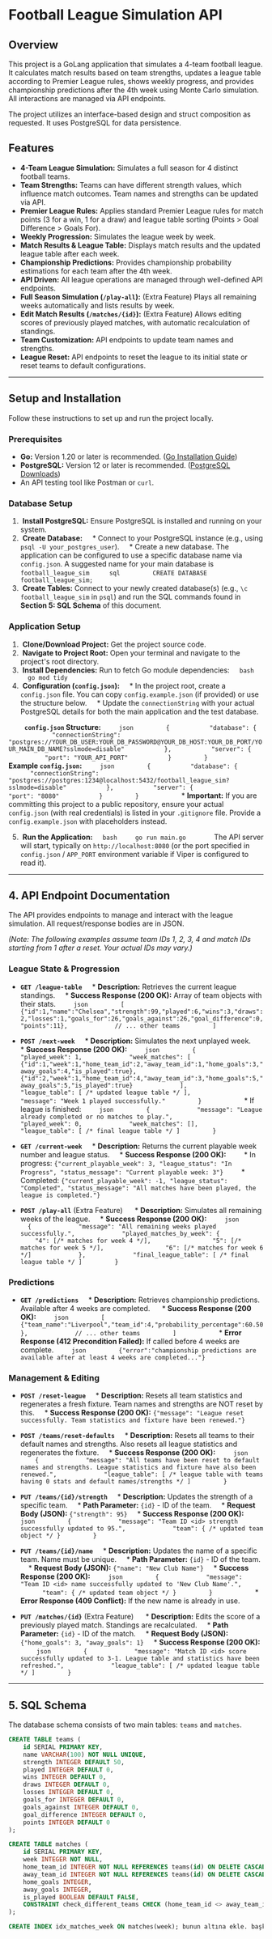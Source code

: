 # Football League Simulation API

## Overview

This project is a GoLang application that simulates a 4-team football league. It calculates match results based on team strengths, updates a league table according to Premier League rules, shows weekly progress, and provides championship predictions after the 4th week using Monte Carlo simulation. All interactions are managed via API endpoints.

The project utilizes an interface-based design and struct composition as requested. It uses PostgreSQL for data persistence.

## Features

* **4-Team League Simulation:** Simulates a full season for 4 distinct football teams.
* **Team Strengths:** Teams can have different strength values, which influence match outcomes. Team names and strengths can be updated via API.
* **Premier League Rules:** Applies standard Premier League rules for match points (3 for a win, 1 for a draw) and league table sorting (Points > Goal Difference > Goals For). 
* **Weekly Progression:** Simulates the league week by week. 
* **Match Results & League Table:** Displays match results and the updated league table after each week.
* **Championship Predictions:** Provides championship probability estimations for each team after the 4th week.
* **API Driven:** All league operations are managed through well-defined API endpoints. 
* **Full Season Simulation (`/play-all`):** (Extra Feature) Plays all remaining weeks automatically and lists results by week. 
* **Edit Match Results (`/matches/{id}`):** (Extra Feature) Allows editing scores of previously played matches, with automatic recalculation of standings. 
* **Team Customization:** API endpoints to update team names and strengths.
* **League Reset:** API endpoints to reset the league to its initial state or reset teams to default configurations.

---
## Setup and Installation

Follow these instructions to set up and run the project locally.

### Prerequisites

* **Go:** Version 1.20 or later is recommended. ([Go Installation Guide](https://go.dev/doc/install))
* **PostgreSQL:** Version 12 or later is recommended. ([PostgreSQL Downloads](https://www.postgresql.org/download/))
* An API testing tool like Postman or `curl`.

### Database Setup

1.  **Install PostgreSQL:** Ensure PostgreSQL is installed and running on your system.
2.  **Create Database:**
    * Connect to your PostgreSQL instance (e.g., using `psql -U your_postgres_user`).
    * Create a new database. The application can be configured to use a specific database name via `config.json`. A suggested name for your main database is `football_league_sim` 
        ```sql
        CREATE DATABASE football_league_sim;
        ```
3.  **Create Tables:** Connect to your newly created database(s) (e.g., `\c football_league_sim` in `psql`) and run the SQL commands found in **Section 5: SQL Schema** of this document.

### Application Setup

1.  **Clone/Download Project:** Get the project source code.
2.  **Navigate to Project Root:** Open your terminal and navigate to the project's root directory.
3.  **Install Dependencies:** Run to fetch Go module dependencies:
    ```bash
    go mod tidy
    ```
4.  **Configuration (`config.json`):**
    * In the project root, create a `config.json` file. You can copy `config.example.json` (if provided) or use the structure below.
    * Update the `connectionString` with your actual PostgreSQL details for both the main application and the test database.

        **`config.json` Structure:**
        ```json
        {
          "database": {
            "connectionString": "postgres://YOUR_DB_USER:YOUR_DB_PASSWORD@YOUR_DB_HOST:YOUR_DB_PORT/YOUR_MAIN_DB_NAME?sslmode=disable"
          },
          "server": {
            "port": "YOUR_API_PORT"
          }
        }
        ```
        **Example `config.json`:**
        ```json
        {
          "database": {
            "connectionString": "postgres://postgres:1234@localhost:5432/football_league_sim?sslmode=disable"
          },
          "server": {
            "port": "8080"
          }
        }
        ```
    * **Important:** If you are committing this project to a public repository, ensure your actual `config.json` (with real credentials) is listed in your `.gitignore` file. Provide a `config.example.json` with placeholders instead.

5.  **Run the Application:**
    ```bash
    go run main.go
    ```
    The API server will start, typically on `http://localhost:8080` (or the port specified in `config.json` / `APP_PORT` environment variable if Viper is configured to read it).

---
## 4. API Endpoint Documentation

The API provides endpoints to manage and interact with the league simulation. All request/response bodies are in JSON.

*(Note: The following examples assume team IDs 1, 2, 3, 4 and match IDs starting from 1 after a reset. Your actual IDs may vary.)*

### League State & Progression

* **`GET /league-table`**
    * **Description:** Retrieves the current league standings.
    * **Success Response (200 OK):** Array of team objects with their stats.
        ```json
        [
            {"id":1,"name":"Chelsea","strength":99,"played":6,"wins":3,"draws":2,"losses":1,"goals_for":26,"goals_against":26,"goal_difference":0,"points":11},
            // ... other teams
        ]
        ```

* **`POST /next-week`**
    * **Description:** Simulates the next unplayed week.
    * **Success Response (200 OK):**
        ```json
        {
            "played_week": 1,
            "week_matches": [
                {"id":1,"week":1,"home_team_id":2,"away_team_id":1,"home_goals":3,"away_goals":4,"is_played":true},
                {"id":2,"week":1,"home_team_id":4,"away_team_id":3,"home_goals":5,"away_goals":5,"is_played":true}
            ],
            "league_table": [ /* updated league table */ ],
            "message": "Week 1 played successfully."
        }
        ```
    * If league is finished:
        ```json
        {
            "message": "League already completed or no matches to play.",
            "played_week": 0,
            "week_matches": [],
            "league_table": [ /* final league table */ ]
        }
        ```

* **`GET /current-week`**
    * **Description:** Returns the current playable week number and league status.
    * **Success Response (200 OK):**
        * In progress: `{"current_playable_week": 3, "league_status": "In Progress", "status_message": "Current playable week: 3"}`
        * Completed: `{"current_playable_week": -1, "league_status": "Completed", "status_message": "All matches have been played, the league is completed."}`

* **`POST /play-all`** (Extra Feature) 
    * **Description:** Simulates all remaining weeks of the league.
    * **Success Response (200 OK):**
        ```json
        {
            "message": "All remaining weeks played successfully.",
            "played_matches_by_week": {
                "4": [/* matches for week 4 */],
                "5": [/* matches for week 5 */],
                "6": [/* matches for week 6 */]
            },
            "final_league_table": [ /* final league table */ ]
        }
        ```

### Predictions

* **`GET /predictions`**
    * **Description:** Retrieves championship predictions. Available after 4 weeks are completed. 
    * **Success Response (200 OK):**
        ```json
        [
            {"team_name":"Liverpool","team_id":4,"probability_percentage":60.50},
            // ... other teams
        ]
        ```
    * **Error Response (412 Precondition Failed):** If called before 4 weeks are complete.
        ```json
        {"error":"championship predictions are available after at least 4 weeks are completed..."}
        ```

### Management & Editing

* **`POST /reset-league`**
    * **Description:** Resets all team statistics and regenerates a fresh fixture. Team names and strengths are NOT reset by this.
    * **Success Response (200 OK):** `{"message": "League reset successfully. Team statistics and fixture have been renewed."}`

* **`POST /teams/reset-defaults`**
    * **Description:** Resets all teams to their default names and strengths. Also resets all league statistics and regenerates the fixture.
    * **Success Response (200 OK):**
        ```json
        {
            "message": "All teams have been reset to default names and strengths. League statistics and fixture have also been renewed.",
            "league_table": [ /* league table with teams having 0 stats and default names/strengths */ ]
        }
        ```

* **`PUT /teams/{id}/strength`**
    * **Description:** Updates the strength of a specific team.
    * **Path Parameter:** `{id}` - ID of the team.
    * **Request Body (JSON):** `{"strength": 95}`
    * **Success Response (200 OK):**
        ```json
        {
            "message": "Team ID <id> strength successfully updated to 95.",
            "team": { /* updated team object */ }
        }
        ```

* **`PUT /teams/{id}/name`**
    * **Description:** Updates the name of a specific team. Name must be unique.
    * **Path Parameter:** `{id}` - ID of the team.
    * **Request Body (JSON):** `{"name": "New Club Name"}`
    * **Success Response (200 OK):**
        ```json
        {
            "message": "Team ID <id> name successfully updated to 'New Club Name'.",
            "team": { /* updated team object */ }
        }
        ```
    * **Error Response (409 Conflict):** If the new name is already in use.

* **`PUT /matches/{id}`** (Extra Feature) 
    * **Description:** Edits the score of a previously played match. Standings are recalculated.
    * **Path Parameter:** `{id}` - ID of the match.
    * **Request Body (JSON):** `{"home_goals": 3, "away_goals": 1}`
    * **Success Response (200 OK):**
        ```json
        {
            "message": "Match ID <id> score successfully updated to 3-1. League table and statistics have been refreshed.",
            "league_table": [ /* updated league table */ ]
        }
        ```

---
## 5. SQL Schema

The database schema consists of two main tables: `teams` and `matches`.

```sql
CREATE TABLE teams (
    id SERIAL PRIMARY KEY,
    name VARCHAR(100) NOT NULL UNIQUE,
    strength INTEGER DEFAULT 50,
    played INTEGER DEFAULT 0,
    wins INTEGER DEFAULT 0,
    draws INTEGER DEFAULT 0,
    losses INTEGER DEFAULT 0,
    goals_for INTEGER DEFAULT 0,
    goals_against INTEGER DEFAULT 0,
    goal_difference INTEGER DEFAULT 0,
    points INTEGER DEFAULT 0
);

CREATE TABLE matches (
    id SERIAL PRIMARY KEY,
    week INTEGER NOT NULL,
    home_team_id INTEGER NOT NULL REFERENCES teams(id) ON DELETE CASCADE,
    away_team_id INTEGER NOT NULL REFERENCES teams(id) ON DELETE CASCADE,
    home_goals INTEGER,
    away_goals INTEGER,
    is_played BOOLEAN DEFAULT FALSE,
    CONSTRAINT check_different_teams CHECK (home_team_id <> away_team_id)
);

CREATE INDEX idx_matches_week ON matches(week); bunun altına ekle. başka hiçbir şeyi değiştirme








